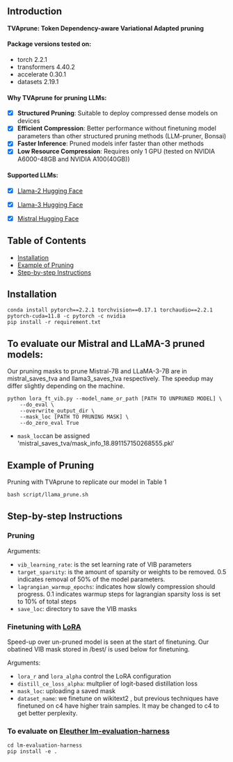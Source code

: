 ## Introduction 
**TVAprune: Token Dependency-aware Variational Adapted pruning**

#### Package versions tested on:
- torch 2.2.1
- transformers 4.40.2
- accelerate 0.30.1
- datasets 2.19.1

#### Why TVAprune for pruning LLMs:
- [x] **Structured Pruning**: Suitable to deploy compressed dense models on devices
- [x] **Efficient Compression**: Better performance without finetuning model parameters than other structured pruning methods (LLM-pruner, Bonsai)
- [x] **Faster Inference**: Pruned models infer faster than other methods
- [x] **Low Resource Compression**: Requires only 1 GPU (tested on NVIDIA A6000-48GB and NVIDIA A100(40GB))

#### Supported LLMs:
- [x] [Llama-2 Hugging Face](https://huggingface.co/meta-llama)
- [x] [Llama-3 Hugging Face](https://huggingface.co/meta-llama/Meta-Llama-3-8B)
- [x] [Mistral Hugging Face](https://huggingface.co/mistralai/Mistral-7B-v0.1)


## Table of Contents
- [Installation](#installation)
- [Example of Pruning](#example-of-pruning)
- [Step-by-step Instructions](#step-by-step-instructions)

## Installation
```
conda install pytorch==2.2.1 torchvision==0.17.1 torchaudio==2.2.1 pytorch-cuda=11.8 -c pytorch -c nvidia
pip install -r requirement.txt
```
## To evaluate our Mistral and LLaMA-3 pruned models:
Our pruning masks to prune Mistral-7B and LLaMA-3-7B are in mistral_saves_tva and llama3_saves_tva respectively. 
The speedup may differ slightly depending on the machine.
```
python lora_ft_vib.py --model_name_or_path [PATH TO UNPRUNED MODEL] \
	--do_eval \
	--overwrite_output_dir \
	--mask_loc [PATH TO PRUNING MASK] \
	--do_zero_eval True
```
- ``mask_loc``can be assigned 'mistral_saves_tva/mask_info_18.891157150268555.pkl'
## Example of Pruning

Pruning with TVAprune to replicate our model in Table 1
```
bash script/llama_prune.sh
```

## Step-by-step Instructions  
### Pruning

Arguments:
- ``vib_learning_rate``: is the set learning rate of VIB parameters
- ``target_sparsity``: is the amount of sparsity or weights to be removed. 0.5 indicates removal of 50% of the model parameters.
- ``lagrangian_warmup_epochs``: indicates how slowly compression should progress. 0.1 indicates warmup steps for lagrangian sparsity loss is set to 10% of total steps
- ``save_loc``: directory to save the VIB masks

### Finetuning with [LoRA](https://github.com/microsoft/LoRA)

Speed-up over un-pruned model is seen at the start of finetuning. Our obatined VIB mask stored in /best/ is used below for finetuning. 

Arguments:
- ``lora_r`` and ``lora_alpha`` control the LoRA configuration
- ``distill_ce_loss_alpha``: multplier of logit-based distillation loss
- ``mask_loc``: uploading a saved mask
- ``dataset_name``: we finetune on wikitext2 , but previous techniques have finetuned on c4 have higher train samples. It may be changed to c4 to get better perplexity.

### To evaluate on [Eleuther lm-evaluation-harness](https://github.com/EleutherAI/lm-evaluation-harness)
```
cd lm-evaluation-harness
pip install -e .
```
